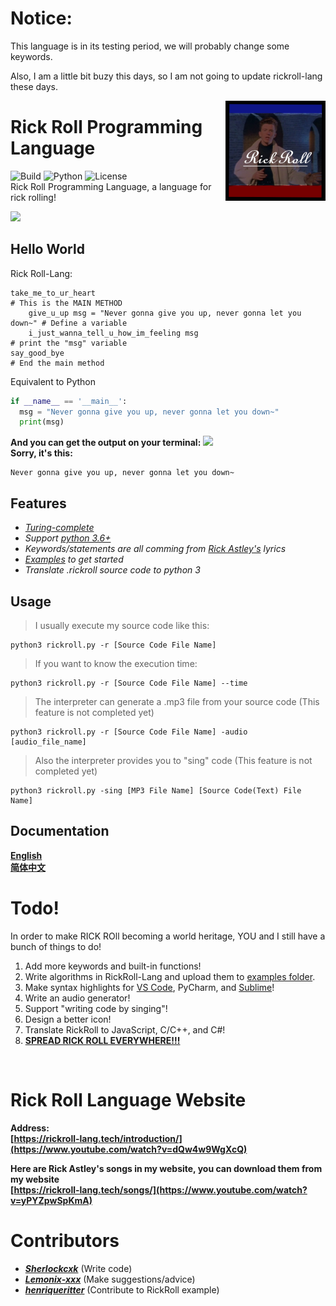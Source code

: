 # Notice:
This language is in its testing period, we will probably change some keywords.
<br>

Also, I am a little bit buzy this days, so I am not going to update rickroll-lang these days.

<img src="img/ico1.jpg" align="right" width="160" height="160"/>

# Rick Roll Programming Language

![Build](https://img.shields.io/badge/Build-passing-orange?style=for-the-badge&logo=appveyor)
![Python](https://img.shields.io/badge/Python-3.6%2B-brightgreen?style=for-the-badge&logo=appveyor)
![License](https://img.shields.io/badge/License-MIT-red?style=for-the-badge&logo=appveyor)
<br>
Rick Roll Programming Language, a language for rick rolling!
<br>

![](https://repository-images.githubusercontent.com/367934588/4a27ae00-b73b-11eb-801b-36dd1756dc93)

## Hello World
Rick Roll-Lang:
```
take_me_to_ur_heart                                                      # This is the MAIN METHOD
    give_u_up msg = "Never gonna give you up, never gonna let you down~" # Define a variable
    i_just_wanna_tell_u_how_im_feeling msg                               # print the "msg" variable
say_good_bye                                                             # End the main method
```
Equivalent to Python
```python
if __name__ == '__main__':
  msg = "Never gonna give you up, never gonna let you down~"
  print(msg)

```

**And you can get the output on your terminal:**
![](https://preview.redd.it/w2n81iqx37p51.gif?format=png8&s=a5619fa00938c2aa817496ddd9eceda8a727324c)
<br>
**Sorry, it's this:**
```
Never gonna give you up, never gonna let you down~
```

## Features
- *[Turing-complete](https://en.wikipedia.org/wiki/Turing_completeness)*
- *Support [python 3.6+](https://www.python.org/downloads/release/python-3510/)*
- *Keywords/statements are all comming from [Rick Astley's](https://en.wikipedia.org/wiki/Rick_Astley) lyrics*
- *[Examples](https://github.com/Rick-Lang/rickroll-lang/tree/main/examples) to get started*
- *Translate .rickroll source code to python 3*

## Usage
> I usually execute my source code like this:
```
python3 rickroll.py -r [Source Code File Name]
```
> If you want to know the execution time:
```
python3 rickroll.py -r [Source Code File Name] --time
```
> The interpreter can generate a .mp3 file from your source code (This feature is not completed yet)
```
python3 rickroll.py -r [Source Code File Name] -audio [audio_file_name]
```
> Also the interpreter provides you to "sing" code (This feature is not completed yet)
```
python3 rickroll.py -sing [MP3 File Name] [Source Code(Text) File Name]
```

## Documentation
**[English](https://github.com/Rick-Lang/rickroll-lang/blob/main/doc.md)**
<br>
**[简体中文](https://github.com/Rick-Lang/rickroll-lang/blob/main/doc-Ch.md)**

# Todo!
In order to make RICK ROll becoming a world heritage, YOU and I still have a bunch of things to do!
1. Add more keywords and built-in functions!
2. Write algorithms in RickRoll-Lang and upload them to [examples folder](examples).
3. Make syntax highlights for [VS Code](https://code.visualstudio.com/api/language-extensions/syntax-highlight-guide), PyCharm, and [Sublime](https://www.sublimetext.com/docs/syntax.html)!
4. Write an audio generator!
5. Support "writing code by singing"!
6. Design a better icon!
7. Translate RickRoll to JavaScript, C/C++, and C#!
8. [**SPREAD RICK ROLL EVERYWHERE!!!**](https://www.youtube.com/watch?v=dQw4w9WgXcQ)

<br>

# Rick Roll Language Website
**Address:**
<br>
**[https://rickroll-lang.tech/introduction/](https://www.youtube.com/watch?v=dQw4w9WgXcQ)**

**Here are Rick Astley's songs in my website, you can download them from my website**
<br>
**[https://rickroll-lang.tech/songs/](https://www.youtube.com/watch?v=yPYZpwSpKmA)**

# Contributors
- _**[Sherlockcxk](https://github.com/Sherlockcxk)**_   (Write code)
- _**[Lemonix-xxx](https://github.com/Lemonix-xxx)**_   (Make suggestions/advice)
- _**[henriqueritter](https://github.com/henriqueritter)**_   (Contribute to RickRoll example)
